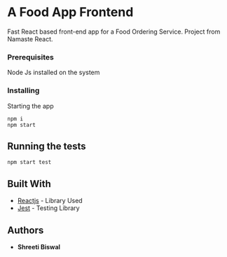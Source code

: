 # A Food App Frontend

Fast React based front-end app for a Food Ordering Service. 
Project from Namaste React.


### Prerequisites

Node Js installed on the system

### Installing

Starting the app

```
npm i
npm start
```

## Running the tests

```
npm start test
```

## Built With

* [Reactjs](https://react.dev/learn) - Library Used
* [Jest](https://archive.jestjs.io/docs/en/22.x/getting-started.html) - Testing Library

## Authors

* **Shreeti Biswal**

